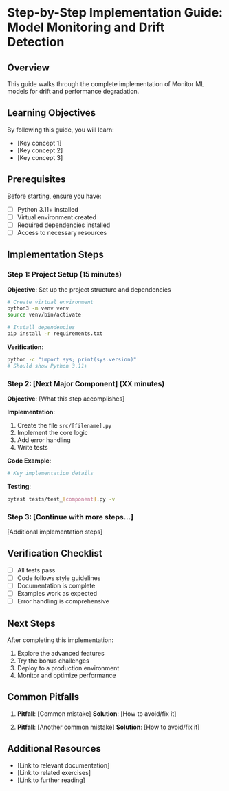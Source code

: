 # Step-by-Step Implementation Guide: Model Monitoring and Drift Detection

## Overview

This guide walks through the complete implementation of Monitor ML models for drift and performance degradation.

## Learning Objectives

By following this guide, you will learn:
- [Key concept 1]
- [Key concept 2]
- [Key concept 3]

## Prerequisites

Before starting, ensure you have:
- [ ] Python 3.11+ installed
- [ ] Virtual environment created
- [ ] Required dependencies installed
- [ ] Access to necessary resources

## Implementation Steps

### Step 1: Project Setup (15 minutes)

**Objective**: Set up the project structure and dependencies

```bash
# Create virtual environment
python3 -m venv venv
source venv/bin/activate

# Install dependencies
pip install -r requirements.txt
```

**Verification**:
```bash
python -c "import sys; print(sys.version)"
# Should show Python 3.11+
```

### Step 2: [Next Major Component] (XX minutes)

**Objective**: [What this step accomplishes]

**Implementation**:

1. Create the file `src/[filename].py`
2. Implement the core logic
3. Add error handling
4. Write tests

**Code Example**:
```python
# Key implementation details
```

**Testing**:
```bash
pytest tests/test_[component].py -v
```

### Step 3: [Continue with more steps...]

[Additional implementation steps]

## Verification Checklist

- [ ] All tests pass
- [ ] Code follows style guidelines
- [ ] Documentation is complete
- [ ] Examples work as expected
- [ ] Error handling is comprehensive

## Next Steps

After completing this implementation:
1. Explore the advanced features
2. Try the bonus challenges
3. Deploy to a production environment
4. Monitor and optimize performance

## Common Pitfalls

1. **Pitfall**: [Common mistake]
   **Solution**: [How to avoid/fix it]

2. **Pitfall**: [Another common mistake]
   **Solution**: [How to avoid/fix it]

## Additional Resources

- [Link to relevant documentation]
- [Link to related exercises]
- [Link to further reading]
